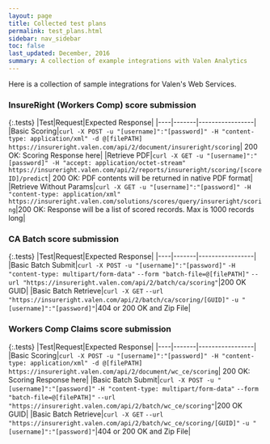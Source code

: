 ```yaml
---
layout: page
title: Collected test plans
permalink: test_plans.html
sidebar: nav_sidebar
toc: false
last_updated: December, 2016
summary: A collection of example integrations with Valen Analytics
---
```


Here is a collection of sample integrations for Valen's Web Services. 

### InsureRight (Workers Comp) score submission

{:.tests}
|Test|Request|Expected Response|
|----|-------|-----------------|
|Basic Scoring|`curl -X POST -u "[username]":"[password]" -H "content-type: application/xml" -d @[filePATH] https://insureright.valen.com/api/2/document/insureright/scoring`| 200 OK: Scoring Response here|
|Retrieve PDF|`curl -X GET -u "[username]":"[password]" -H "accept: application/octet-stream" https://insureright.valen.com/api/2/reports/insureright/scoring/[scoreID]/predict`| 200 OK: PDF contents will be returned in native PDF format|
|Retrieve Without Params|`curl -X GET -u "[username]":"[password]" -H "content-type: application/xml" https://insureright.valen.com/solutions/scores/query/insureright/scoring`|200 OK: Response will be a list of scored records. Max is 1000 records long|


### CA Batch score submission

{:.tests}
|Test|Request|Expected Response|
|----|-------|-----------------|
|Basic Batch Submit|`curl -X POST -u "[username]":"[password]"` `-H "content-type: multipart/form-data"` `--form "batch-file=@[filePATH]"` `--url "https://insureright.valen.com/api/2/batch/ca/scoring"`|200 OK GUID|
|Basic Batch Retrieve|`curl -X GET` `--url "https://insureright.valen.com/api/2/batch/ca/scoring/[GUID]"` `-u "[username]":"[password]"`|404 or 200 OK and Zip File|


### Workers Comp Claims score submission

{:.tests}
|Test|Request|Expected Response|
|----|-------|-----------------|
|Basic Scoring|`curl -X POST -u "[username]":"[password]" -H "content-type: application/xml" -d @[filePATH] https://insureright.valen.com/api/2/document/wc_ce/scoring`| 200 OK: Scoring Response here|
|Basic Batch Submit|`curl -X POST -u "[username]":"[password]"`  `-H "content-type: multipart/form-data"` `--form "batch-file=@[filePATH]"` `--url "https://insureright.valen.com/api/2/batch/wc_ce/scoring"`|200 OK GUID|
|Basic Batch Retrieve|`curl -X GET` `--url "https://insureright.valen.com/api/2/batch/wc_ce/scoring/[GUID]"` `-u "[username]":"[password]"`|404 or 200 OK and Zip File|
